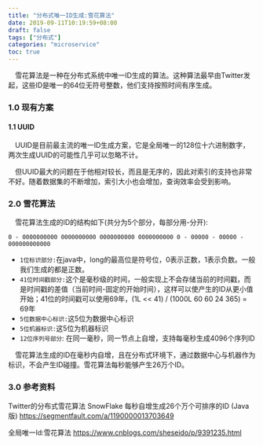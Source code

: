 ```yaml
---
title: "分布式唯一ID生成:雪花算法"
date: 2019-09-11T10:19:59+08:00
draft: false
tags: ["分布式"]
categories: "microservice"
toc: true
---
```

&emsp;雪花算法是一种在分布式系统中唯一ID生成的算法。这种算法最早由Twitter发起，这些ID是唯一的64位无符号整数，他们支持按照时间有序生成。

### 1.0 现有方案
#### 1.1 UUID
&emsp;UUID是目前最主流的唯一ID生成方案，它是全局唯一的128位十六进制数字，两次生成UUID的可能性几乎可以忽略不计。

&emsp;但UUID最大的问题在于他相对较长，而且是无序的，因此对索引的支持也非常不好。随着数据集的不断增加，索引大小也会增加，查询效率会受到影响。

### 2.0 雪花算法
&emsp;雪花算法生成的ID的结构如下(共分为5个部分，每部分用-分开):
```aidl
0 - 0000000000 0000000000 0000000000 0000000000 0 - 00000 - 00000 - 000000000000
```

- `1位标识部分:`在java中，long的最高位是符号位，0表示正数，1表示负数。一般我们生成的都是正数。
- `41位时间戳部分:`这个是毫秒级的时间，一般实现上不会存储当前的时间戳，而是时间戳的差值（当前时间-固定的开始时间），这样可以使产生的ID从更小值开始；41位的时间戳可以使用69年，(1L << 41) / (1000L 60 60 24 365) = 69年
- `5位数据中心标识:`这5位为数据中心标识
- `5位机器标识:`这5位为机器标识
- `12位序列号部分`: 在同一毫秒，同一节点上自增，支持每毫秒生成4096个序列ID

&emsp;雪花算法生成的ID在毫秒内自增，且在分布式环境下，通过数据中心与机器作为标识，不会产生ID碰撞。雪花算法每秒能够产生26万个ID。


### 3.0 参考资料
Twitter的分布式雪花算法 SnowFlake 每秒自增生成26个万个可排序的ID (Java版) https://segmentfault.com/a/1190000013703649

全局唯一Id:雪花算法 https://www.cnblogs.com/sheseido/p/9391235.html



